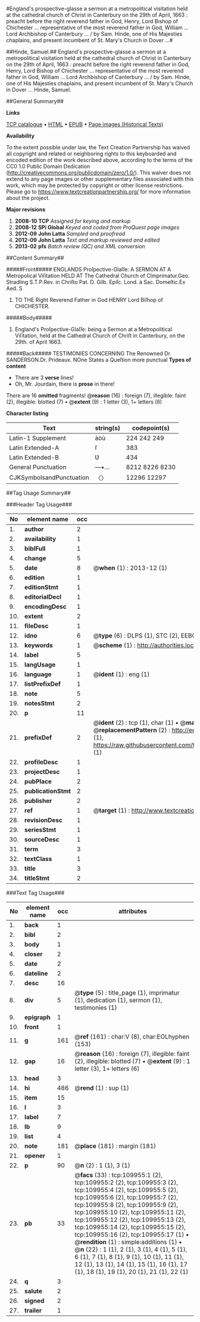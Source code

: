 #England's prospective-glasse a sermon at a metropolitical visitation held at the cathedral church of Christ in Canterbury on the 29th of April, 1663 : preacht before the right reverend father in God, Henry, Lord Bishop of Chichester ... representative of the most reverend father in God, William ... Lord Archbishop of Canterbury ... / by Sam. Hinde, one of His Majesties chaplains, and present incumbent of St. Mary's Church in Dover ...#

##Hinde, Samuel.##
England's prospective-glasse a sermon at a metropolitical visitation held at the cathedral church of Christ in Canterbury on the 29th of April, 1663 : preacht before the right reverend father in God, Henry, Lord Bishop of Chichester ... representative of the most reverend father in God, William ... Lord Archbishop of Canterbury ... / by Sam. Hinde, one of His Majesties chaplains, and present incumbent of St. Mary's Church in Dover ...
Hinde, Samuel.

##General Summary##

**Links**

[TCP catalogue](http://www.ota.ox.ac.uk/tcp/)  • 
[HTML](http://tei.it.ox.ac.uk/tcp/Texts-HTML/free/A43/A43849.html)  • 
[EPUB](http://tei.it.ox.ac.uk/tcp/Texts-EPUB/free/A43/A43849.epub) • 
[Page images (Historical Texts)](https://historicaltexts.jisc.ac.uk/eebo-27078147e)

**Availability**

To the extent possible under law, the Text Creation Partnership has waived all copyright and related or neighboring rights to this keyboarded and encoded edition of the work described above, according to the terms of the CC0 1.0 Public Domain Dedication (http://creativecommons.org/publicdomain/zero/1.0/). This waiver does not extend to any page images or other supplementary files associated with this work, which may be protected by copyright or other license restrictions. Please go to https://www.textcreationpartnership.org/ for more information about the project.

**Major revisions**

1. __2008-10__ __TCP__ *Assigned for keying and markup*
1. __2008-12__ __SPi Global__ *Keyed and coded from ProQuest page images*
1. __2012-09__ __John Latta__ *Sampled and proofread*
1. __2012-09__ __John Latta__ *Text and markup reviewed and edited*
1. __2013-02__ __pfs__ *Batch review (QC) and XML conversion*

##Content Summary##

#####Front#####
ENGLANDS Proſpective-Glaſſe: A SERMON AT A Metropolical Viſitation HELD AT The Cathedral Church of CImprimatur.Geo. Stradling S.T.P.Rev. in Chriſto Pat. D. Gilb. Epiſc. Lond. à Sac. Domeſtic.Ex Aed. S
1. TO THE Right Reverend Father in God HENRY Lord Biſhop of CHICHESTER.

#####Body#####

1. England's Proſpective-Glaſſe: being a Sermon at a Metropolitical Viſitation, held at the Cathedral Church of Chriſt in Canterbury, on the 29th. of April 1663.

#####Back#####
TESTIMONIES CONCERNING The Renowned Dr. SANDERSON.Dr. Prideaux. NOne States a Queſtion more punctual
**Types of content**

  * There are 3 **verse** lines!
  * Oh, Mr. Jourdain, there is **prose** in there!

There are 16 **omitted** fragments! 
 @__reason__ (16) : foreign (7), illegible: faint (2), illegible: blotted (7)  •  @__extent__ (9) : 1 letter (3), 1+ letters (6)

**Character listing**


|Text|string(s)|codepoint(s)|
|---|---|---|
|Latin-1 Supplement|àòù|224 242 249|
|Latin Extended-A|ſ|383|
|Latin Extended-B|Ʋ|434|
|General Punctuation|—•…|8212 8226 8230|
|CJKSymbolsandPunctuation|〈〉|12296 12297|

##Tag Usage Summary##

###Header Tag Usage###

|No|element name|occ|attributes|
|---|---|---|---|
|1.|__author__|2||
|2.|__availability__|1||
|3.|__biblFull__|1||
|4.|__change__|5||
|5.|__date__|8| @__when__ (1) : 2013-12 (1)|
|6.|__edition__|1||
|7.|__editionStmt__|1||
|8.|__editorialDecl__|1||
|9.|__encodingDesc__|1||
|10.|__extent__|2||
|11.|__fileDesc__|1||
|12.|__idno__|6| @__type__ (6) : DLPS (1), STC (2), EEBO-CITATION (1), OCLC (1), VID (1)|
|13.|__keywords__|1| @__scheme__ (1) : http://authorities.loc.gov/ (1)|
|14.|__label__|5||
|15.|__langUsage__|1||
|16.|__language__|1| @__ident__ (1) : eng (1)|
|17.|__listPrefixDef__|1||
|18.|__note__|5||
|19.|__notesStmt__|2||
|20.|__p__|11||
|21.|__prefixDef__|2| @__ident__ (2) : tcp (1), char (1)  •  @__matchPattern__ (2) : ([0-9\-]+):([0-9IVX]+) (1), (.+) (1)  •  @__replacementPattern__ (2) : http://eebo.chadwyck.com/downloadtiff?vid=$1&page=$2 (1), https://raw.githubusercontent.com/textcreationpartnership/Texts/master/tcpchars.xml#$1 (1)|
|22.|__profileDesc__|1||
|23.|__projectDesc__|1||
|24.|__pubPlace__|2||
|25.|__publicationStmt__|2||
|26.|__publisher__|2||
|27.|__ref__|1| @__target__ (1) : http://www.textcreationpartnership.org/docs/. (1)|
|28.|__revisionDesc__|1||
|29.|__seriesStmt__|1||
|30.|__sourceDesc__|1||
|31.|__term__|3||
|32.|__textClass__|1||
|33.|__title__|3||
|34.|__titleStmt__|2||


###Text Tag Usage###

|No|element name|occ|attributes|
|---|---|---|---|
|1.|__back__|1||
|2.|__bibl__|2||
|3.|__body__|1||
|4.|__closer__|2||
|5.|__date__|2||
|6.|__dateline__|2||
|7.|__desc__|16||
|8.|__div__|5| @__type__ (5) : title_page (1), imprimatur (1), dedication (1), sermon (1), testimonies (1)|
|9.|__epigraph__|1||
|10.|__front__|1||
|11.|__g__|161| @__ref__ (161) : char:V (8), char:EOLhyphen (153)|
|12.|__gap__|16| @__reason__ (16) : foreign (7), illegible: faint (2), illegible: blotted (7)  •  @__extent__ (9) : 1 letter (3), 1+ letters (6)|
|13.|__head__|3||
|14.|__hi__|486| @__rend__ (1) : sup (1)|
|15.|__item__|15||
|16.|__l__|3||
|17.|__label__|7||
|18.|__lb__|9||
|19.|__list__|4||
|20.|__note__|181| @__place__ (181) : margin (181)|
|21.|__opener__|1||
|22.|__p__|90| @__n__ (2) : 1 (1), 3 (1)|
|23.|__pb__|33| @__facs__ (33) : tcp:109955:1 (2), tcp:109955:2 (2), tcp:109955:3 (2), tcp:109955:4 (2), tcp:109955:5 (2), tcp:109955:6 (2), tcp:109955:7 (2), tcp:109955:8 (2), tcp:109955:9 (2), tcp:109955:10 (2), tcp:109955:11 (2), tcp:109955:12 (2), tcp:109955:13 (2), tcp:109955:14 (2), tcp:109955:15 (2), tcp:109955:16 (2), tcp:109955:17 (1)  •  @__rendition__ (1) : simple:additions (1)  •  @__n__ (22) : 1 (1), 2 (1), 3 (1), 4 (1), 5 (1), 6 (1), 7 (1), 8 (1), 9 (1), 10 (1), 11 (1), 12 (1), 13 (1), 14 (1), 15 (1), 16 (1), 17 (1), 18 (1), 19 (1), 20 (1), 21 (1), 22 (1)|
|24.|__q__|3||
|25.|__salute__|2||
|26.|__signed__|2||
|27.|__trailer__|1||
